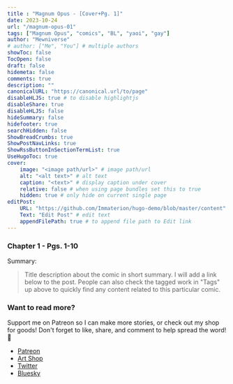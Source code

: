 ```yaml
---
title : "Magnum Opus - [Cover+Pg. 1]"
date: 2023-10-24
url: "/magnum-opus-01"
tags: ["Magnum Opus", "comics", "BL", "yaoi", "gay"]
author: "Mewniverse"
# author: ["Me", "You"] # multiple authors
showToc: false
TocOpen: false
draft: false
hidemeta: false
comments: true
description: ""
canonicalURL: "https://canonical.url/to/page"
disableHLJS: true # to disable highlightjs
disableShare: true
disableHLJS: false
hideSummary: false
hidefooter: true
searchHidden: false
ShowBreadCrumbs: true
ShowPostNavLinks: true
ShowRssButtonInSectionTermList: true
UseHugoToc: true
cover:
    image: "<image path/url>" # image path/url
    alt: "<alt text>" # alt text
    caption: "<text>" # display caption under cover
    relative: false # when using page bundles set this to true
    hidden: true # only hide on current single page
editPost:
    URL: "https://github.com/Immaterion/hugo-demo/blob/master/content"
    Text: "Edit Post" # edit text
    appendFilePath: true # to append file path to Edit link
---
```


### Chapter 1 - Pgs. 1-10

Summary:

>Title description about the comic in short summary. I will add a link below to the post.
People can also check the tagged work in "Tags" up above to quickly find any content related to
this particular comic.

### Want to read more?

Support me on Patreon so I can make more stories, or check out my shop for goods! Don't forget to like, share, and comment to help spread the word! 💓
- [Patreon](patreon.com/mewniverse) 
- [Art Shop](mewsshop.mycompanysite.com)
- [Twitter](twitter.com/mewniverse)
- [Bluesky](mewniverse.bsky.social)